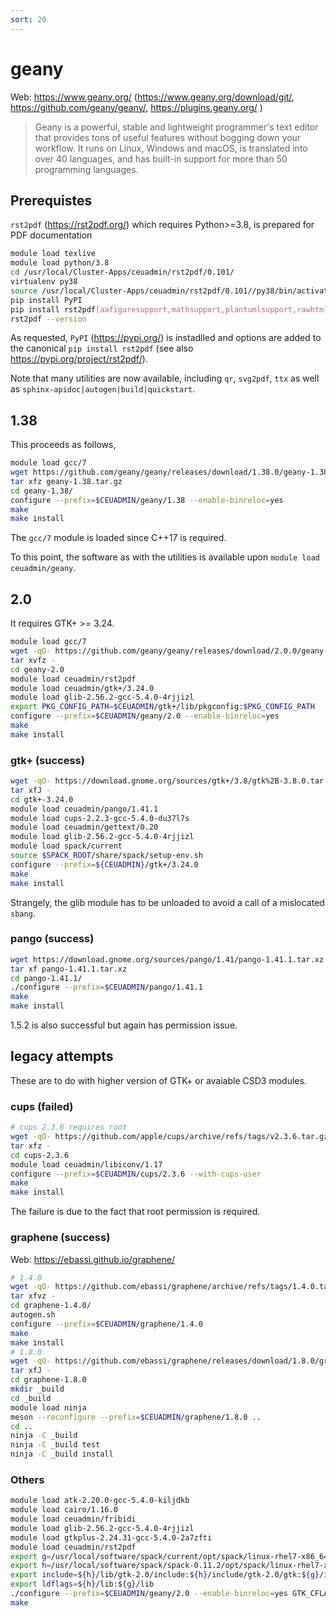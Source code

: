 ```yaml
---
sort: 20
---
```


# geany

Web: <https://www.geany.org/> (<https://www.geany.org/download/git/>, <https://github.com/geany/geany/>, <https://plugins.geany.org/> )

> Geany is a powerful, stable and lightweight programmer's text editor that provides tons of useful features without bogging down your workflow. It runs on Linux, Windows and macOS, is translated into over 40 languages, and has built-in support for more than 50 programming languages.

## Prerequistes

`rst2pdf` (<https://rst2pdf.org/>) which requires Python>=3.8, is prepared for PDF documentation

```bash
module load texlive
module load python/3.8
cd /usr/local/Cluster-Apps/ceuadmin/rst2pdf/0.101/
virtualenv py38
source /usr/local/Cluster-Apps/ceuadmin/rst2pdf/0.101//py38/bin/activate
pip install PyPI
pip install rst2pdf[aafiguresupport,mathsupport,plantumlsupport,rawhtmlsupport,sphinx,svgsupport]
rst2pdf --version
```

As requested, `PyPI` (<https://pypi.org/>) is instadlled and options are added to the canonical `pip install rst2pdf` (see also <https://pypi.org/project/rst2pdf/>).

Note that many utilities are now available, including `qr`, `svg2pdf`, `ttx` as well as `sphinx-apidoc|autogen|build|quickstart`.

## 1.38

This proceeds as follows,

```bash
module load gcc/7
wget https://github.com/geany/geany/releases/download/1.38.0/geany-1.38.tar.gz
tar xfz geany-1.38.tar.gz
cd geany-1.38/
configure --prefix=$CEUADMIN/geany/1.38 --enable-binreloc=yes
make
make install
```

The `gcc/7` module is loaded since C++17 is required.

To this point, the software as with the utilities is available upon `module load ceuadmin/geany`.

## 2.0

It requires GTK+ >= 3.24.

```bash
module load gcc/7
wget -qO- https://github.com/geany/geany/releases/download/2.0.0/geany-2.0.tar.gz | \
tar xvfz -
cd geany-2.0
module load ceuadmin/rst2pdf
module load ceuadmin/gtk+/3.24.0
module load glib-2.56.2-gcc-5.4.0-4rjjizl
export PKG_CONFIG_PATH=$CEUADMIN/gtk+/lib/pkgconfig:$PKG_CONFIG_PATH
configure --prefix=$CEUADMIN/geany/2.0 --enable-binreloc=yes
make
make install
```

### gtk+ (success)

```bash
wget -qO- https://download.gnome.org/sources/gtk+/3.8/gtk%2B-3.8.0.tar.xz | \
tar xfJ -
cd gtk+-3.24.0
module load ceuadmin/pango/1.41.1
module load cups-2.2.3-gcc-5.4.0-du37l7s
module load ceuadmin/gettext/0.20
module load glib-2.56.2-gcc-5.4.0-4rjjizl
module load spack/current
source $SPACK_ROOT/share/spack/setup-env.sh
configure --prefix=${CEUADMIN}/gtk+/3.24.0
make
make install
```

Strangely, the glib module has to be unloaded to avoid a call of a mislocated `sbang`.

### pango (success)

```bash
wget https://download.gnome.org/sources/pango/1.41/pango-1.41.1.tar.xz
tar xf pango-1.41.1.tar.xz
cd pango-1.41.1/
./configure --prefix=$CEUADMIN/pango/1.41.1
make
make install
```

1.5.2 is also successful but again has permission issue.

## legacy attempts

These are to do with higher version of GTK+ or avaiable CSD3 modules.

### cups (failed)

```bash
# cups 2.3.6 requires root
wget -qO- https://github.com/apple/cups/archive/refs/tags/v2.3.6.tar.gz | \
tar xfz -
cd cups-2.3.6
module load ceuadmin/libiconv/1.17
configure --prefix=$CEUADMIN/cups/2.3.6 --with-cups-user
make
make install
```

The failure is due to the fact that root permission is required.

### graphene (success)

Web: <https://ebassi.github.io/graphene/>

```bash
# 1.4.0
wget -qO- https://github.com/ebassi/graphene/archive/refs/tags/1.4.0.tar.gz | \
tar xfvz -
cd graphene-1.4.0/
autogen.sh
configure --prefix=$CEUADMIN/graphene/1.4.0
make
make install
# 1.8.0
wget -qO- https://github.com/ebassi/graphene/releases/download/1.8.0/graphene-1.8.0.tar.xz | \
tar xfJ -
cd graphene-1.8.0
mkdir _build
cd _build
module load ninja
meson --reconfigure --prefix=$CEUADMIN/graphene/1.8.0 ..
cd ..
ninja -C _build
ninja -C _build test
ninja -C _build install
```

### Others

```bash
module load atk-2.20.0-gcc-5.4.0-kiljdkb
module load cairo/1.16.0
module load ceuadmin/fribidi
module load glib-2.56.2-gcc-5.4.0-4rjjizl
module load gtkplus-2.24.31-gcc-5.4.0-2a7zfti
module load ceuadmin/rst2pdf
export g=/usr/local/software/spack/current/opt/spack/linux-rhel7-x86_64/gcc-5.4.0/glib-2.56.2-4rjjizlvegjs2vwdag76hzgvlck3zlqb
export h=/usr/local/software/spack/spack-0.11.2/opt/spack/linux-rhel7-x86_64/gcc-5.4.0/gtkplus-2.24.31-2a7zfti5vy55wwliac2v5bnwybhsfs4a
export include=${h}/lib/gtk-2.0/include:${h}/include/gtk-2.0/gtk:${g}/include/glib-2.0:${g}/lib/glib-2.0/include
export ldflags=${h}/lib:${g}/lib
./configure --prefix=$CEUADMIN/geany/2.0 --enable-binreloc=yes GTK_CFLAGS=-I${include} LDFLAGS=-L${ldflags} GTK_LIBS=-lgtk-x11-2.0 GTK_LIBS=-lglib-2.0
make
```
